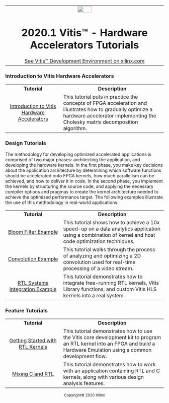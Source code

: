 <table width="100%">
 <tr width="100%">
    <td align="center"><img src="https://www.xilinx.com/content/dam/xilinx/imgs/press/media-kits/corporate/xilinx-logo.png" width="30%"/><h1>2020.1 Vitis™ - Hardware Accelerators Tutorials</h1>
    <a href="https://www.xilinx.com/products/design-tools/vitis.html">See Vitis™ Development Environment on xilinx.com</a>
    </td>
 </tr>
</table>


### Introduction to Vitis Hardware Accelerators

 <table style="width:100%">
 <tr>
 <td width="35%" align="center"><b>Tutorial</b>
 <td width="65%" align="center"><b>Description</b>
 </tr>
 <tr>
 <td align="center"><a href="../Introduction/README.md">Introduction to Vitis Hardware Accelerators</a></td>
 <td>This tutorial puts in practice the concepts of FPGA acceleration and illustrates how to gradually optimize a hardware accelerator implementing the Cholesky matrix decomposition algorithm.</td>
 </tr>
 </table>


### Design Tutorials

The methodology for developing optimized accelerated applications is comprised of two major phases: architecting the application, and developing the hardware kernels. In the first phase, you make key decisions about the application architecture by determining which software functions should be accelerated onto FPGA kernels, how much parallelism can be achieved, and how to deliver it in code. In the second phase, you implement the kernels by structuring the source code, and applying the necessary compiler options and pragmas to create the kernel architecture needed to achieve the optimized performance target. The following examples illustrate the use of this methodology in real-world applications.



 <table style="width:100%">
 <tr>
 <td width="35%" align="center"><b>Tutorial</b>
 <td width="65%" align="center"><b>Description</b>
 </tr>
 <tr>
 <td align="center"><a href="../Design_Tutorials/02-bloom/README.md">Bloom Filter Example</a></td>
 <td>This tutorial shows how to achieve a 10x speed-up on a data analytics application using a combination of kernel and host code optimization techniques.</td>
 </tr>
 <tr>
 <td align="center"><a href="../Design_Tutorials/01-convolution-tutorial/README.md">Convolution Example</a></td>
 <td>This tutorial walks through the process of analyzing and optimizing a 2D convolution used for real-time processing of a video stream.</td>
 </tr>
 <tr>
 <td align="center"><a href="../Design_Tutorials/03-rtl_stream_kernel_integration/README.md">RTL Systems Integration Example</a></td>
 <td>This tutorial demonstrates how to integrate free-running RTL kernels, Vitis Library functions, and custom Vitis HLS kernels into a real system.</td>
 </tr>
 </table>



### Feature Tutorials

 <table style="width:100%">
 <tr>
 <td width="35%" align="center"><b>Tutorial</b>
 <td width="65%" align="center"><b>Description</b>
 </tr>
 <tr>
 <td align="center"><a href="./01-rtl_kernel_workflow/README.md">Getting Started with RTL Kernels</a></td>
 <td>This tutorial demonstrates how to use the Vitis core development kit to program an RTL kernel into an FPGA and build a Hardware Emulation using a common development flow.</td>
 </tr>
 <tr>
 <td align="center"><a href="./02-mixing-c-rtl-kernels/README.md">Mixing C and RTL</a></td>
 <td>This tutorial demonstrates how to work with an application containing RTL and C kernels, along with various design analysis features.</td>
 </tr>
 </table>

<p align="center"><sup>Copyright&copy; 2020 Xilinx</sup></p>
